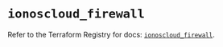 # `ionoscloud_firewall`

Refer to the Terraform Registry for docs: [`ionoscloud_firewall`](https://registry.terraform.io/providers/ionos-cloud/ionoscloud/6.6.7/docs/resources/firewall).
